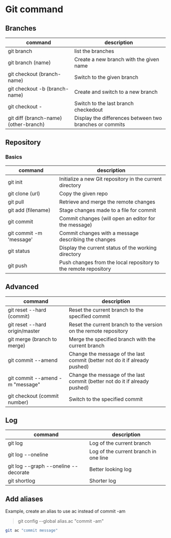 # Git command

## Branches

| command                               | description                                             |
|---------------------------------------|---------------------------------------------------------|
| git branch                            | list the branches                                       |
| git branch (name)                     | Create a new branch with the given name                 |
| git checkout (branch-name)            | Switch to the given branch                              |
| git checkout -b (branch-name)         | Create and switch to a new branch                       |
| git checkout -                        | Switch to the last branch checkedout                    |
| git diff (branch-name) (other-branch) | Display the differences between two branches or commits |

## Repository

### Basics

| command                 | description                                                     |
|-------------------------|-----------------------------------------------------------------|
| git init                | Initialize a new Git repository in the current directory        |
| git clone (url)         | Copy the given repo                                             |
| git pull                | Retrieve and merge the remote changes                           |
| git add (filename)      | Stage changes made to a file for commit                         |
| git commit              | Commit changes (will open an editor for the message)            |
| git commit -m 'message' | Commit changes with a message describing the changes            |
| git status              | Display the current status of the working directory             |
| git push                | Push changes from the local repository to the remote repository |

## Advanced

| command                         | description                                                                |
|---------------------------------|----------------------------------------------------------------------------|
| git reset --hard (commit)       | Reset the current branch to the specified commit                           |
| git reset --hard origin/master  | Reset the current branch to the version on the remote repository           |
| git merge (branch to merge)     | Merge the specified branch with the current branch                         |
| git commit --amend              | Change the message of the last commit (better not do it if already pushed) |
| git commit --amend -m "message" | Change the message of the last commit (better not do it if already pushed) |
| git checkout (commit number)    | Switch to the specified commit                                             |

## Log

| command                              | description                           |
|--------------------------------------|---------------------------------------|
| git log                              | Log of the current branch             |
| git log --oneline                    | Log of the current branch in one line |
| git log --graph --oneline --decorate | Better looking log                    |
| git shortlog                         | Shorter log                           |


## Add aliases

Example, create an alias to use ac instead of commit -am
> git config --global alias.ac "commit -am"

```bash
git ac "commit message"
```
